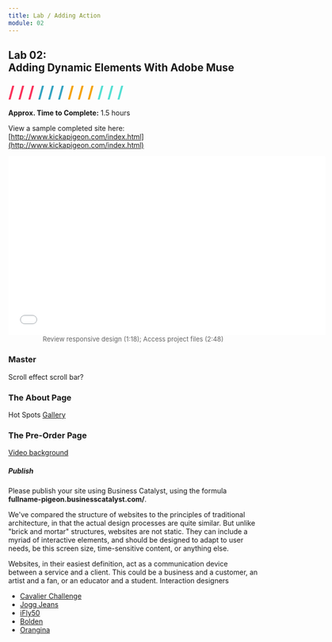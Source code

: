 ```yaml
---
title: Lab / Adding Action
module: 02
---
```


## Lab 02:<br />Adding Dynamic Elements With Adobe Muse
<span style="color: #FC315A; font-size: xx-large; font-weight: bold">/ / / </span>
<span style="color: #33A3C1; font-size: xx-large; font-weight: bold">/ / / </span>
<span style="color: #F5A205; font-size: xx-large; font-weight: bold">/ / / </span>
<span style="color: #53DFD3; font-size: xx-large; font-weight: bold">/ / /</span>

**Approx. Time to Complete:** 1.5 hours


View a sample completed site here: [http://www.kickapigeon.com/index.html](http://www.kickapigeon.com/index.html)

<p align="center"><iframe src="//video.tv.adobe.com/v/14869/?learn=on&amp;delay=true&amp;quality=6" title="Video Player" class="video-iframe video-iframe-full-width" width="640" height="360" frameborder="0" webkitallowfullscreen="" mozallowfullscreen="" allowfullscreen="" scrolling="no"></iframe>
<br /><span style="font-size: small; color: #666">Review responsive design (1:18); Access project files (2:48)</span></p>


### Master
Scroll effect
scroll bar?

### The About Page
Hot Spots
[Gallery](https://musewidgets.com/collections/widgets/products/carousel-gallery-widget)

### The Pre-Order Page
[Video background](https://musewidgets.com/collections/widgets/products/background-video-widget)


##### Publish
Please publish your site using Business Catalyst, using the formula **fullname-pigeon.businesscatalyst.com/**.


<!--How does this all tie together? Let's piece our material together for moment.

Production designers create spaces that are illustrative, and are experienced from a distance (on a screen).

Stage designers create spaces that are illustrative and ephemeral, and are dependedent on in-person audience.

Interaction designers create spaces on a screen experienced in-person, which are also illustrative and ephemeral.-->


We've compared the structure of websites to the principles of traditional architecture, in that the actual design processes are quite similar. But unlike "brick and mortar" structures, websites are not static. They can include a myriad of interactive elements, and should be designed to adapt to user needs, be this screen size, time-sensitive content, or anything else.

Websites, in their easiest definition, act as a communication device between a service and a client. This could be a business and a customer, an artist and a fan, or an educator and a student. Interaction designers


- [Cavalier Challenge](https://cavalierchallenge.com/)
- [Jogg Jeans](http://www.dieseljoggjeans.com/)
- [iFly50](https://iFly50.com)
- [Bolden](http://Bolden.nl)
- [Orangina](http://orangina.eu/home)
